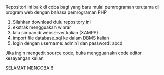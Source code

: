 Repositori ini baik di coba bagi yang baru mulai pemrograman terutama di program web dengan bahasa pemrograman PHP

1. Silahkan download dulu repository ini
2. ekstrak mengguakan winrar
3. lalu simpan di webserver kalian (XAMPP)
4. import file database.sql ke dalam DBMS kalian
5. login dengan username: admin1 dan password: abcd

Jika ingin mengedit source code, buka mengguanakn code editor kesayangan kalian

SELAMAT MENCOBA!!!
